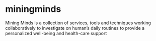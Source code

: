 # miningminds
Mining Minds is a collection of services, tools and techniques working collaboratively to investigate on human’s daily routines to provide a personalized well-being and health-care support

